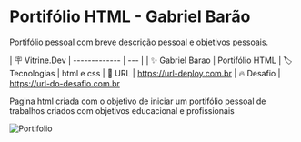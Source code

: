 # Portifólio HTML - Gabriel Barão

Portifólio pessoal com breve descrição pessoal e objetivos pessoais.

| :placard: Vitrine.Dev
| -------------  | --- |
| :sparkles: Gabriel Barao  | Portifólio HTML
| :label: Tecnologias | html e css
| :rocket: URL         | https://url-deploy.com.br
| :fire: Desafio     | https://url-do-desafio.com.br

Pagina html criada com o objetivo de iniciar um portifólio pessoal de trabalhos criados com objetivos educacional e profissionais

![Portifolio](https://user-images.githubusercontent.com/123328967/217641239-36502951-4ea2-430a-a6c4-1aa70ab01132.png#vitrinedev)
